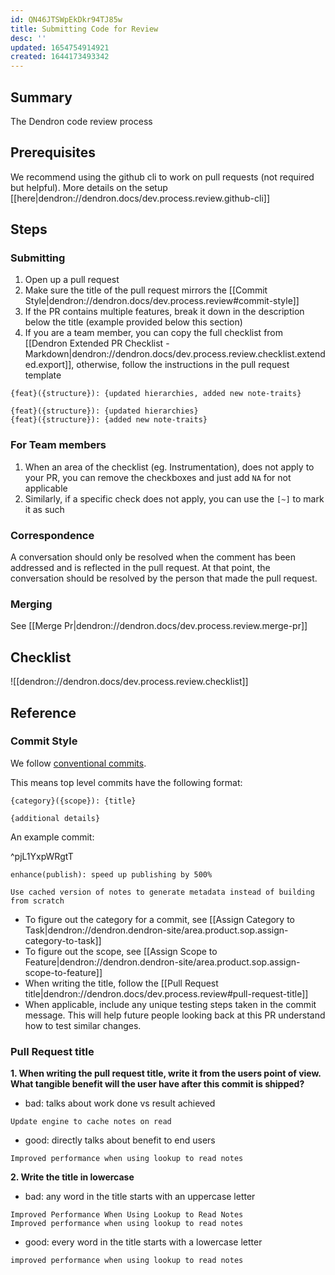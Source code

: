 ```yaml
---
id: QN46JTSWpEkDkr94TJ85w
title: Submitting Code for Review
desc: ''
updated: 1654754914921
created: 1644173493342
---
```


## Summary

The Dendron code review process

## Prerequisites

We recommend using the github cli to work on pull requests (not required but helpful). More details on the setup [[here|dendron://dendron.docs/dev.process.review.github-cli]]

## Steps

### Submitting
1. Open up a pull request 
1. Make sure the title of the pull request mirrors the [[Commit Style|dendron://dendron.docs/dev.process.review#commit-style]]
1. If the PR contains multiple features, break it down in the description below the title (example provided below this section)
1. If you are a team member, you can copy the full checklist from [[Dendron Extended PR Checklist - Markdown|dendron://dendron.docs/dev.process.review.checklist.extended.export]], otherwise, follow the instructions in the pull request template

```
{feat}({structure}): {updated hierarchies, added new note-traits}

{feat}({structure}): {updated hierarchies}
{feat}({structure}): {added new note-traits}
```

### For Team members
1. When an area of the checklist (eg. Instrumentation), does not apply to your PR, you can remove the checkboxes and just add `NA` for not applicable
1. Similarly, if a specific check does not apply, you can use the `[~]` to mark it as such

### Correspondence

A conversation should only be resolved when the comment has been addressed and is reflected in the pull request. 
At that point, the conversation should be resolved by the person that made the pull request. 

### Merging
See [[Merge Pr|dendron://dendron.docs/dev.process.review.merge-pr]]

## Checklist
![[dendron://dendron.docs/dev.process.review.checklist]]

## Reference

### Commit Style

We follow [conventional commits](https://www.conventionalcommits.org/en/v1.0.0/).

This means top level commits have the following format:

```
{category}({scope}): {title}

{additional details}
```

An example commit:

^pjL1YxpWRgtT
``` 
enhance(publish): speed up publishing by 500%

Use cached version of notes to generate metadata instead of building from scratch
```

* To figure out the category for a commit, see [[Assign Category to Task|dendron://dendron.dendron-site/area.product.sop.assign-category-to-task]]
* To figure out the scope, see [[Assign Scope to Feature|dendron://dendron.dendron-site/area.product.sop.assign-scope-to-feature]]
* When writing the title, follow the [[Pull Request title|dendron://dendron.docs/dev.process.review#pull-request-title]]
* When applicable, include any unique testing steps taken in the commit message. This will help future people looking back at this PR understand how to test similar changes.


### Pull Request title

**1. When writing the pull request title, write it from the users point of view. What tangible benefit will the user have after this commit is shipped?**

- bad: talks about work done vs result achieved
```
Update engine to cache notes on read
```

- good: directly talks about benefit to end users
```
Improved performance when using lookup to read notes
```

**2. Write the title in lowercase**
- bad: any word in the title starts with an uppercase letter
```
Improved Performance When Using Lookup to Read Notes
Improved performance when using lookup to read notes
```

- good: every word in the title starts with a lowercase letter
```
improved performance when using lookup to read notes
```